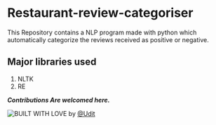 # Restaurant-review-categoriser

This Repository contains a NLP program made with python which automatically categorize the reviews received as positive or negative.

## Major libraries used

1. NLTK
2. RE

***Contributions Are welcomed here.***

![BUILT WITH LOVE](http://forthebadge.com/images/badges/built-with-love.svg) by [@Udit](https://github.com/uditkumar489)
